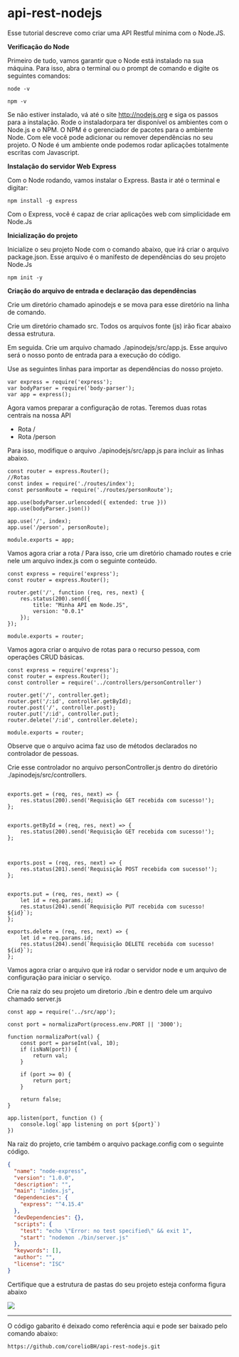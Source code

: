 # api-rest-nodejs

Esse tutorial descreve como criar uma API Restful mínima com o Node.JS.


**Verificação do Node**

Primeiro de tudo, vamos garantir que o Node está instalado na sua máquina. Para isso, abra o terminal ou o prompt de comando e digite os seguintes comandos:

```console
node -v
```

```console
npm -v
```

Se não estiver instalado, vá até o site http://nodejs.org e siga os passos para a instalação. Rode o instaladorpara ter disponível os ambientes com o Node.js e o NPM. O NPM é o gerenciador de pacotes para o ambiente Node. Com ele você pode adicionar ou remover dependências no seu projeto. O Node é um ambiente onde podemos rodar aplicações totalmente escritas com Javascript.

**Instalação do servidor Web Express**

Com o Node rodando, vamos instalar o Express. Basta ir até o terminal e digitar:

```console
npm install -g express
```
Com o Express, você é capaz de criar aplicações web com simplicidade em Node.Js

**Inicialização do projeto**

Inicialize o seu projeto Node com o comando abaixo, que irá criar o  arquivo package.json. Esse arquivo é o manifesto de dependências do seu projeto Node.Js

```console
npm init -y
```

**Criação do arquivo de entrada e declaração das dependências**

Crie um diretório chamado apinodejs e se mova para esse diretório na linha de comando.

Crie um diretório chamado src. Todos os arquivos fonte (js) irão ficar abaixo dessa estrutura.

Em seguida. Crie um arquivo chamado ./apinodejs/src/app.js. Esse arquivo será o nosso ponto de entrada para a execução do código.

Use as seguintes linhas para importar as dependências do nosso projeto.

```node
var express = require('express');
var bodyParser = require('body-parser');
var app = express();
```

Agora vamos preparar a configuração de rotas. Teremos duas rotas centrais na nossa API
* Rota / 
* Rota /person

Para isso, modifique o arquivo ./apinodejs/src/app.js para incluir as linhas abaixo.

```node
const router = express.Router();
//Rotas
const index = require('./routes/index');
const personRoute = require('./routes/personRoute');

app.use(bodyParser.urlencoded({ extended: true }))
app.use(bodyParser.json())

app.use('/', index);
app.use('/person', personRoute);

module.exports = app;
```
Vamos agora criar a rota /
Para isso, crie um diretório chamado routes e crie nele um arquivo index.js com o seguinte conteúdo.

```node
const express = require('express');
const router = express.Router();

router.get('/', function (req, res, next) {
    res.status(200).send({
        title: "Minha API em Node.JS",
        version: "0.0.1"
    });
});

module.exports = router;

```
Vamos agora criar o arquivo de rotas para o recurso pessoa, com operações CRUD básicas.

```node
const express = require('express');
const router = express.Router();
const controller = require('../controllers/personController')

router.get('/', controller.get);
router.get('/:id', controller.getById);
router.post('/', controller.post);
router.put('/:id', controller.put);
router.delete('/:id', controller.delete);

module.exports = router;
```


Observe que o arquivo acima faz uso de métodos declarados no controlador de pessoas. 

Crie esse controlador no arquivo personController.js dentro do diretório ./apinodejs/src/controllers.


```node

exports.get = (req, res, next) => {
    res.status(200).send('Requisição GET recebida com sucesso!');
};


exports.getById = (req, res, next) => {
    res.status(200).send('Requisição GET recebida com sucesso!');
};



exports.post = (req, res, next) => {
    res.status(201).send('Requisição POST recebida com sucesso!');
};


exports.put = (req, res, next) => {
    let id = req.params.id;
    res.status(204).send(`Requisição PUT recebida com sucesso! ${id}`);
};

exports.delete = (req, res, next) => {
    let id = req.params.id;
    res.status(204).send(`Requisição DELETE recebida com sucesso! ${id}`);
};
```

Vamos agora criar o arquivo que irá rodar o servidor node e um arquivo de configuração para iniciar o serviço.

Crie na raiz do seu projeto um diretorio ./bin e dentro dele um arquivo chamado server.js

```node
const app = require('../src/app');

const port = normalizaPort(process.env.PORT || '3000');

function normalizaPort(val) {
    const port = parseInt(val, 10);
    if (isNaN(port)) {
        return val;
    }

    if (port >= 0) {
        return port;
    }

    return false;
}

app.listen(port, function () {
    console.log(`app listening on port ${port}`)
})
```

Na raiz do projeto, crie também o arquivo package.config com o seguinte código.

```json
{
  "name": "node-express",
  "version": "1.0.0",
  "description": "",
  "main": "index.js",
  "dependencies": {
    "express": "^4.15.4"
  },
  "devDependencies": {},
  "scripts": {
    "test": "echo \"Error: no test specified\" && exit 1",
    "start": "nodemon ./bin/server.js"
  },
  "keywords": [],
  "author": "",
  "license": "ISC"
}
```

Certifique que a estrutura de pastas do seu projeto esteja conforma figura abaixo

<img src="https://github.com/corelioBH/api-rest-nodejs/blob/master/bin/estruturaProjetoNode.gif"/>


---

O código gabarito é deixado como referência aqui e pode ser baixado pelo comando abaixo:
```console
https://github.com/corelioBH/api-rest-nodejs.git
```

